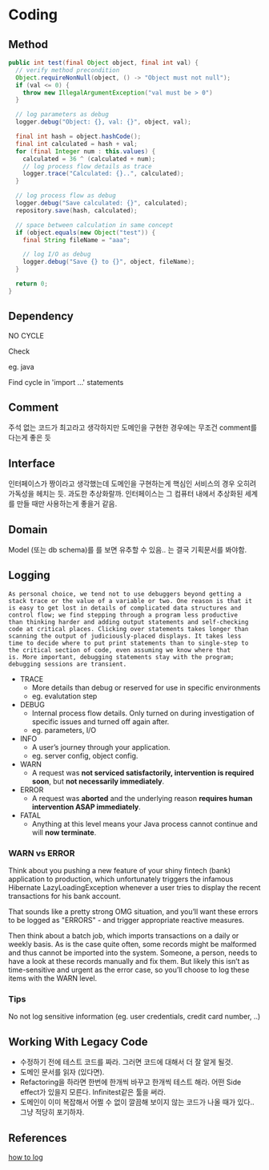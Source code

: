 # Coding

## Method

```java
public int test(final Object object, final int val) {
  // verify method precondition
  Object.requireNonNull(object, () -> "Object must not null");
  if (val <= 0) {
    throw new IllegalArgumentException("val must be > 0")
  }

  // log parameters as debug
  logger.debug("Object: {}, val: {}", object, val);

  final int hash = object.hashCode();
  final int calculated = hash + val;
  for (final Integer num : this.values) {
    calculated = 36 ^ (calculated + num);
    // log process flow details as trace
    logger.trace("Calculated: {}..", calculated); 
  }

  // log process flow as debug
  logger.debug("Save calculated: {}", calculated); 
  repository.save(hash, calculated);

  // space between calculation in same concept
  if (object.equals(new Object("test")) {
    final String fileName = "aaa";

    // log I/O as debug
    logger.debug("Save {} to {}", object, fileName); 
  }

  return 0;
}
```

## Dependency

NO CYCLE

Check

eg. java

Find cycle in 'import ...' statements

## Comment

주석 없는 코드가 최고라고 생각하지만 도메인을 구현한 경우에는 무조건 comment를 다는게 좋은 듯

## Interface

인터페이스가 짱이라고 생각했는데 도메인을 구현하는게 핵심인 서비스의 경우 오히려 가독성을 헤치는 듯. 과도한 추상화랄까. 인터페이스는 그 컴퓨터 내에서 추상화된 세계를 만들 때만 사용하는게 좋을거 같음.

## Domain

Model (또는 db schema)를 를 보면 유추할 수 있음.. 는 결국 기획문서를 봐야함.

## Logging

```text
As personal choice, we tend not to use debuggers beyond getting a
stack trace or the value of a variable or two. One reason is that it
is easy to get lost in details of complicated data structures and
control flow; we find stepping through a program less productive
than thinking harder and adding output statements and self-checking
code at critical places. Clicking over statements takes longer than
scanning the output of judiciously-placed displays. It takes less
time to decide where to put print statements than to single-step to
the critical section of code, even assuming we know where that
is. More important, debugging statements stay with the program;
debugging sessions are transient.
```

- TRACE
  - More details than debug or reserved for use in specific environments
  - eg. evalutation step
- DEBUG
  - Internal process flow details. Only turned on during investigation of specific issues and turned off again after.
  - eg. parameters, I/O
- INFO
  - A user’s journey through your application.
  - eg. server config, object config.
- WARN
  - A request was **not serviced satisfactorily, intervention is required soon**, but **not necessarily immediately**.
- ERROR
  - A request was **aborted** and the underlying reason **requires human intervention ASAP immediately**.
- FATAL
  - Anything at this level means your Java process cannot continue and will **now terminate**.

### WARN vs ERROR

Think about you pushing a new feature of your shiny fintech (bank) application to production, which unfortunately triggers the infamous Hibernate LazyLoadingException whenever a user tries to display the recent transactions for his bank account.

That sounds like a pretty strong OMG situation, and you’ll want these errors to be logged as "ERRORS" - and trigger appropriate reactive measures.

Then think about a batch job, which imports transactions on a daily or weekly basis. As is the case quite often, some records might be malformed and thus cannot be imported into the system. Someone, a person, needs to have a look at these records manually and fix them. But likely this isn’t as time-sensitive and urgent as the error case, so you’ll choose to log these items with the WARN level.

### Tips

No not log sensitive information (eg. user credentials, credit card number, ..)

## Working With Legacy Code

- 수정하기 전에 테스트 코드를 짜라. 그러면 코드에 대해서 더 잘 알게 될것.
- 도메인 문서를 읽자 (있다면).
- Refactoring을 하라면 한번에 한개씩 바꾸고 한개씩 테스트 해라. 어떤 Side effect가 있을지 모른다. Infinitest같은 툴을 써라.
- 도메인이 이미 복잡해서 어쩔 수 없이 깔끔해 보이지 않는 코드가 나올 때가 있다.. 그냥 적당히 포기하자.

## References

[how to log](https://www.marcobehler.com/guides/a-guide-to-logging-in-java#_how_to_log)
